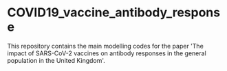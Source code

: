 # COVID19_vaccine_antibody_response

This repository contains the main modelling codes for the paper 'The impact of SARS-CoV-2 vaccines on antibody responses in the general population in the United Kingdom'. 
